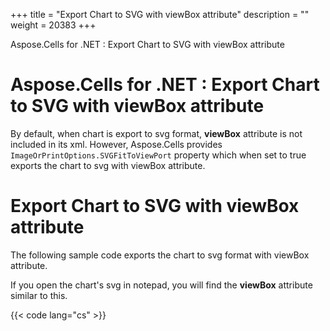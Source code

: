 +++
title = "Export Chart to SVG with viewBox attribute" 
description = "" 
weight = 20383 
+++

Aspose.Cells for .NET : Export Chart to SVG with viewBox attribute  

# Aspose.Cells for .NET : Export Chart to SVG with viewBox attribute


By default, when chart is export to svg format, **viewBox** attribute is not included in its xml. However, Aspose.Cells provides `ImageOrPrintOptions.SVGFitToViewPort` property which when set to true exports the chart to svg with viewBox attribute.

# Export Chart to SVG with viewBox attribute

The following sample code exports the chart to svg format with viewBox attribute.

  
  

If you open the chart's svg in notepad, you will find the **viewBox** attribute similar to this.

{{< code lang="cs" >}}
<svg xmlns="http://www.w3.org/2000/svg"
     xmlns:xlink="http://www.w3.org/1999/xlink"
     width="100%" height="100%"
     viewBox="0 0 480 288">
{{< /code >}}


